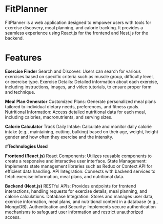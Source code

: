 
# **FitPlanner**

FitPlanner is a web application designed to empower users with tools for exercise discovery, meal planning, and calorie tracking. It provides a seamless experience using React.js for the frontend and Nest.js for the backend.


# **Features**

**Exercise Finder**
Search and Discover: Users can search for various exercises based on specific criteria such as muscle group, difficulty level, or exercise type.
Exercise Details: Detailed information about each exercise, including instructions, images, and video tutorials, to ensure proper form and technique.


**Meal Plan Generator**
Customized Plans: Generate personalized meal plans tailored to individual dietary needs, preferences, and fitness goals.
Nutritional Information: Access detailed nutritional data for each meal, including calories, macronutrients, and serving sizes.


**Calorie Calculator**
Track Daily Intake: Calculate and monitor daily calorie intake (e.g., maintaining, cutting, bulking) based on their age, weight, height gender and how often they exercise and the intensity.



#**Technologies Used**

**Frontend (React.js)**
React Components: Utilizes reusable components to create a responsive and interactive user interface.
State Management: Implements state management libraries such as Redux or Context API for efficient data handling.
API Integration: Connects with backend services to fetch exercise information, meal plans, and nutritional data.


**Backend (Nest.js)**
RESTful APIs: Provides endpoints for frontend interactions, handling requests for exercise details, meal planning, and calorie calculations.
Database Integration: Stores and manages user data, exercise information, meal plans, and nutritional content in a database (e.g., MongoDB).
Authentication and Security: Implements secure authentication mechanisms to safeguard user information and restrict unauthorized access.
